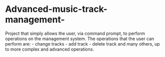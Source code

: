 # Advanced-music-track-management-
Project that simply allows the user, via command prompt, to perform operations on the management system. The operations that the user can perform are: - change tracks - add track - delete track  and many others, up to more complex and advanced operations. 
